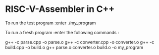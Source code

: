 # RISC-V-Assembler in C++

To run the test program :enter ./my_program

To run a fresh program :enter the following commands :

g++ -c parse.cpp -o parse.o
g++ -c converter.cpp -o converter.o
g++ -c build.cpp -o build.o
g++ parse.o converter.o build.o -o my_program

